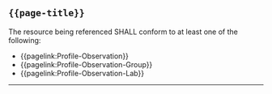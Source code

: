 ## `{{page-title}}`

The resource being referenced SHALL conform to at least one of the following:

- {{pagelink:Profile-Observation}}
- {{pagelink:Profile-Observation-Group}}
- {{pagelink:Profile-Observation-Lab}}


---